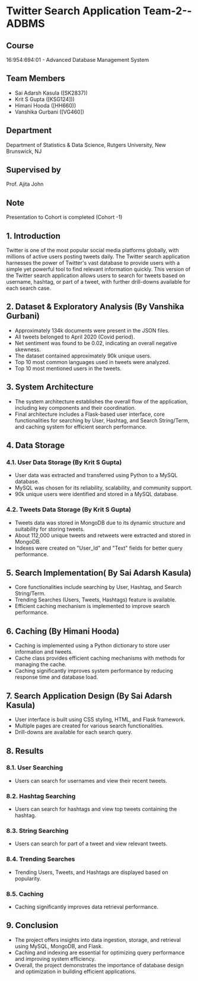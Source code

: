 # Twitter Search Application Team-2--ADBMS




## Course
16:954:694:01 - Advanced Database Management System

## Team Members
- Sai Adarsh Kasula ([SK2837))
- Krit S Gupta ([KSG124]))
- Himani Hooda ([HH660))
- Vanshika Gurbani ([VG460])

## Department
Department of Statistics & Data Science, Rutgers University, New Brunswick, NJ

## Supervised by
Prof. Ajita John

## Note
Presentation to Cohort is completed (Cohort -1)

## 1. Introduction
Twitter is one of the most popular social media platforms globally, with millions of active users posting tweets daily. The Twitter search application harnesses the power of Twitter's vast database to provide users with a simple yet powerful tool to find relevant information quickly. This version of the Twitter search application allows users to search for tweets based on username, hashtag, or part of a tweet, with further drill-downs available for each search case.

## 2. Dataset & Exploratory Analysis (By Vanshika Gurbani)
- Approximately 134k documents were present in the JSON files.
- All tweets belonged to April 2020 (Covid period).
- Net sentiment was found to be 0.02, indicating an overall negative skewness.
- The dataset contained approximately 90k unique users.
- Top 10 most common languages used in tweets were analyzed.
- Top 10 most mentioned users in the tweets.

## 3. System Architecture
- The system architecture establishes the overall flow of the application, including key components and their coordination.
- Final architecture includes a Flask-based user interface, core functionalities for searching by User, Hashtag, and Search String/Term, and caching system for efficient search performance.

## 4. Data Storage
### 4.1. User Data Storage (By Krit S Gupta)
- User data was extracted and transferred using Python to a MySQL database.
- MySQL was chosen for its reliability, scalability, and community support.
- 90k unique users were identified and stored in a MySQL database.

### 4.2. Tweets Data Storage (By Krit S Gupta)
- Tweets data was stored in MongoDB due to its dynamic structure and suitability for storing tweets.
- About 112,000 unique tweets and retweets were extracted and stored in MongoDB.
- Indexes were created on "User_Id" and "Text" fields for better query performance.

## 5. Search Implementation( By Sai Adarsh Kasula)
- Core functionalities include searching by User, Hashtag, and Search String/Term.
- Trending Searches (Users, Tweets, Hashtags) feature is available.
- Efficient caching mechanism is implemented to improve search performance.

## 6. Caching (By Himani Hooda)
- Caching is implemented using a Python dictionary to store user information and tweets.
- Cache class provides efficient caching mechanisms with methods for managing the cache.
- Caching significantly improves system performance by reducing response time and database load.

## 7. Search Application Design (By Sai Adarsh Kasula)
- User interface is built using CSS styling, HTML, and Flask framework.
- Multiple pages are created for various search functionalities.
- Drill-downs are available for each search query.

## 8. Results
### 8.1. User Searching
- Users can search for usernames and view their recent tweets.

### 8.2. Hashtag Searching
- Users can search for hashtags and view top tweets containing the hashtag.

### 8.3. String Searching
- Users can search for part of a tweet and view relevant tweets.

### 8.4. Trending Searches
- Trending Users, Tweets, and Hashtags are displayed based on popularity.

### 8.5. Caching
- Caching significantly improves data retrieval performance.

## 9. Conclusion
- The project offers insights into data ingestion, storage, and retrieval using MySQL, MongoDB, and Flask.
- Caching and indexing are essential for optimizing query performance and improving system efficiency.
- Overall, the project demonstrates the importance of database design and optimization in building efficient applications.

